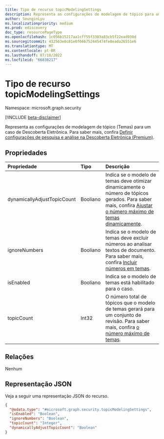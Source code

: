 ```yaml
---
title: Tipo de recurso topicModelingSettings
description: Representa as configurações de modelagem de tópico para um caso de Descoberta Eletrônica
author: SeunginLyu
ms.localizationpriority: medium
ms.prod: ediscovery
doc_type: resourcePageType
ms.openlocfilehash: 1c056b15217aa1cff55f3303a83cb5f22ead930d
ms.sourcegitcommit: 432563e8c81e0f666752445474fe8eada26551e6
ms.translationtype: MT
ms.contentlocale: pt-BR
ms.lasthandoff: 07/18/2022
ms.locfileid: "66838217"
---
```

# <a name="topicmodelingsettings-resource-type"></a>Tipo de recurso topicModelingSettings

Namespace: microsoft.graph.security

[!INCLUDE [beta-disclaimer](../../includes/beta-disclaimer.md)]

Representa as configurações de modelagem de tópico (Temas) para um caso de Descoberta Eletrônica. Para saber mais, confira [Definir configurações de pesquisa e análise na Descoberta Eletrônica (Premium)](/microsoft-365/compliance/configure-search-and-analytics-settings-in-advanced-ediscovery).


## <a name="properties"></a>Propriedades
|Propriedade|Tipo|Descrição|
|:---|:---|:---|
|dynamicallyAdjustTopicCount|Booliano|Indica se o modelo de temas deve otimizar dinamicamente o número de tópicos gerados. Para saber mais, confira [Ajustar o número máximo de temas dinamicamente](/microsoft-365/compliance/configure-search-and-analytics-settings-in-advanced-ediscovery#themes).|
|ignoreNumbers|Booliano|Indica se o modelo de temas deve excluir números ao analisar textos de documento. Para saber mais, confira [Incluir números em temas](/microsoft-365/compliance/configure-search-and-analytics-settings-in-advanced-ediscovery#themes).|
|isEnabled|Booliano|Indica se o modelo de temas está habilitado para o caso.|
|topicCount|Int32|O número total de tópicos que o modelo de temas gerará para um conjunto de revisão. Para saber mais, confira [o número máximo de temas](/microsoft-365/compliance/configure-search-and-analytics-settings-in-advanced-ediscovery#themes).|

## <a name="relationships"></a>Relações
Nenhum

## <a name="json-representation"></a>Representação JSON
Veja a seguir uma representação JSON do recurso.
<!-- {
  "blockType": "resource",
  "@odata.type": "microsoft.graph.security.topicModelingSettings"
}
-->
``` json
{
  "@odata.type": "#microsoft.graph.security.topicModelingSettings",
  "isEnabled": "Boolean",
  "ignoreNumbers": "Boolean",
  "topicCount": "Integer",
  "dynamicallyAdjustTopicCount": "Boolean"
}
```

